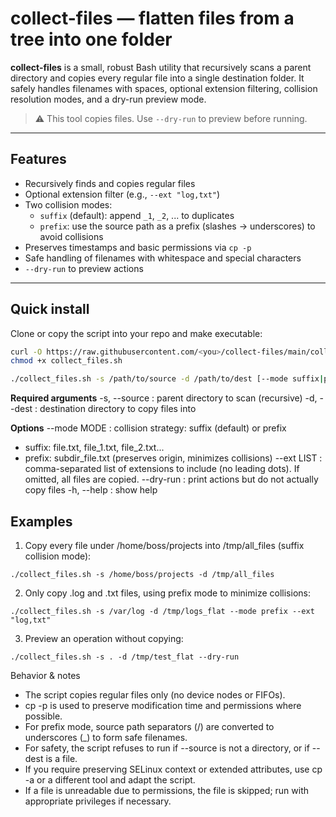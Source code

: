 # collect-files — flatten files from a tree into one folder

**collect-files** is a small, robust Bash utility that recursively scans a parent directory and copies every regular file into a single destination folder. It safely handles filenames with spaces, optional extension filtering, collision resolution modes, and a dry-run preview mode.

> ⚠️ This tool copies files. Use `--dry-run` to preview before running.

---

## Features

- Recursively finds and copies regular files
- Optional extension filter (e.g., `--ext "log,txt"`)
- Two collision modes:
  - `suffix` (default): append `_1`, `_2`, ... to duplicates
  - `prefix`: use the source path as a prefix (slashes → underscores) to avoid collisions
- Preserves timestamps and basic permissions via `cp -p`
- Safe handling of filenames with whitespace and special characters
- `--dry-run` to preview actions

---

## Quick install

Clone or copy the script into your repo and make executable:

```bash
curl -O https://raw.githubusercontent.com/<you>/collect-files/main/collect_files.sh
chmod +x collect_files.sh
```

```bash
./collect_files.sh -s /path/to/source -d /path/to/dest [--mode suffix|prefix] [--ext "jpg,png,txt"] [--dry-run]
```

**Required arguments**
-s, --source : parent directory to scan (recursive)
-d, --dest : destination directory to copy files into

**Options**
--mode MODE : collision strategy: suffix (default) or prefix
  - suffix: file.txt, file_1.txt, file_2.txt...
  - prefix: subdir_file.txt (preserves origin, minimizes collisions)
--ext LIST : comma-separated list of extensions to include (no leading dots). If omitted, all files are copied.
--dry-run : print actions but do not actually copy files
-h, --help : show help


## Examples
1. Copy every file under /home/boss/projects into /tmp/all_files (suffix collision mode):
```
./collect_files.sh -s /home/boss/projects -d /tmp/all_files
```
2. Only copy .log and .txt files, using prefix mode to minimize collisions:
```
./collect_files.sh -s /var/log -d /tmp/logs_flat --mode prefix --ext "log,txt"
```
3. Preview an operation without copying:
```
./collect_files.sh -s . -d /tmp/test_flat --dry-run
```

Behavior & notes
- The script copies regular files only (no device nodes or FIFOs).
- cp -p is used to preserve modification time and permissions where possible.
- For prefix mode, source path separators (/) are converted to underscores (_) to form safe filenames.
- For safety, the script refuses to run if --source is not a directory, or if --dest is a file.
- If you require preserving SELinux context or extended attributes, use cp -a or a different tool and adapt the script.
- If a file is unreadable due to permissions, the file is skipped; run with appropriate privileges if necessary.


